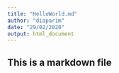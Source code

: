 ```yaml
---
title: "HelloWorld.md"
author: "diaparim"
date: "29/02/2020"
output: html_document
---
```


## This is a markdown file

